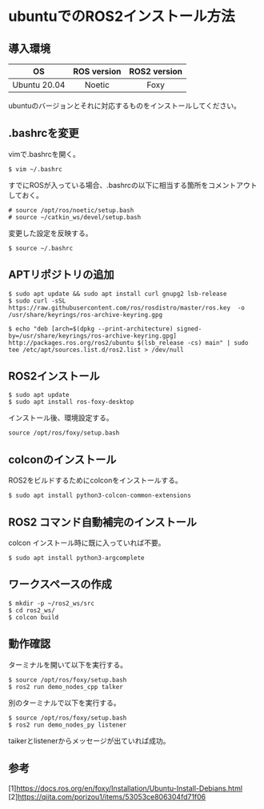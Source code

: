 # ubuntuでのROS2インストール方法


## 導入環境

| OS | ROS version | ROS2 version |
|:-:|:-:|:-:|
| Ubuntu 20.04 | Noetic | Foxy |

ubuntuのバージョンとそれに対応するものをインストールしてください。
<br>

## .bashrcを変更

vimで.bashrcを開く。
```
$ vim ~/.bashrc
```
すでにROSが入っている場合、.bashrcの以下に相当する箇所をコメントアウトしておく。
```
# source /opt/ros/noetic/setup.bash
# source ~/catkin_ws/devel/setup.bash
```
変更した設定を反映する。
```
$ source ~/.bashrc
```

## APTリポジトリの追加

```
$ sudo apt update && sudo apt install curl gnupg2 lsb-release
$ sudo curl -sSL https://raw.githubusercontent.com/ros/rosdistro/master/ros.key  -o /usr/share/keyrings/ros-archive-keyring.gpg

$ echo "deb [arch=$(dpkg --print-architecture) signed-by=/usr/share/keyrings/ros-archive-keyring.gpg] http://packages.ros.org/ros2/ubuntu $(lsb_release -cs) main" | sudo tee /etc/apt/sources.list.d/ros2.list > /dev/null
```

## ROS2インストール

```
$ sudo apt update
$ sudo apt install ros-foxy-desktop
```
インストール後、環境設定する。
```
source /opt/ros/foxy/setup.bash
```
## colconのインストール

ROS2をビルドするためにcolconをインストールする。
```
$ sudo apt install python3-colcon-common-extensions
```
## ROS2 コマンド自動補完のインストール

colcon インストール時に既に入っていれば不要。
```
$ sudo apt install python3-argcomplete
```

## ワークスペースの作成

```
$ mkdir -p ~/ros2_ws/src
$ cd ros2_ws/
$ colcon build
```
## 動作確認

ターミナルを開いて以下を実行する。
```
$ source /opt/ros/foxy/setup.bash
$ ros2 run demo_nodes_cpp talker
```
別のターミナルで以下を実行する。
```
$ source /opt/ros/foxy/setup.bash
$ ros2 run demo_nodes_py listener
```
taikerとlistenerからメッセージが出ていれば成功。


## 参考

[1]https://docs.ros.org/en/foxy/Installation/Ubuntu-Install-Debians.html
[2]https://qiita.com/porizou1/items/53053ce806304fd71f06
